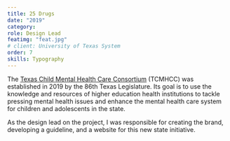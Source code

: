 ```yaml
---
title: 25 Drugs
date: "2019"
category:
role: Design Lead
featimg: "feat.jpg"
# client: University of Texas System
order: 7
skills: Typography
---
```


<div class="work-intro">

The [Texas Child Mental Health Care Consortium](https://tcmhcc.utsystem.edu/) (TCMHCC) was established in 2019 by the 86th Texas Legislature. Its goal is to use the knowledge and resources of higher education health institutions to tackle pressing mental health issues and enhance the mental health care system for children and adolescents in the state.

As the design lead on the project, I was responsible for creating the brand, developing a guideline, and a website for this new state initiative.

</div>

